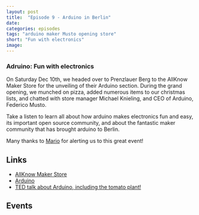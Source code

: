 ```yaml
---
layout: post
title:  "Episode 9 - Arduino in Berlin"
date:
categories: episodes
tags: "arduino maker Musto opening store"
short: "Fun with electronics"
image:
---
```




### Adruino: Fun with electronics

On Saturday Dec 10th, we headed over to Prenzlauer Berg to the AllKnow Maker Store for the unveiling of their Arduino section. During the grand opening, we munched on pizza, added numerous items to our christmas lists, and chatted with store manager Michael Knieling, and CEO of Arduino, Federico Musto.

Take a listen to learn all about how arduino makes electronics fun and easy, its important open source community, and about the fantastic maker community that has brought arduino to Berlin.

Many thanks to [Mario](https://twitter.com/kidpixo) for alerting us to this great event!

## Links
* [AllKnow Maker Store](https://www.maker-store.de/)
* [Arduino](http://www.arduino.org/)
* [TED talk about Arduino, including the tomato plant!](https://www.youtube.com/watch?v=UoBUXOOdLXY)

## Events



